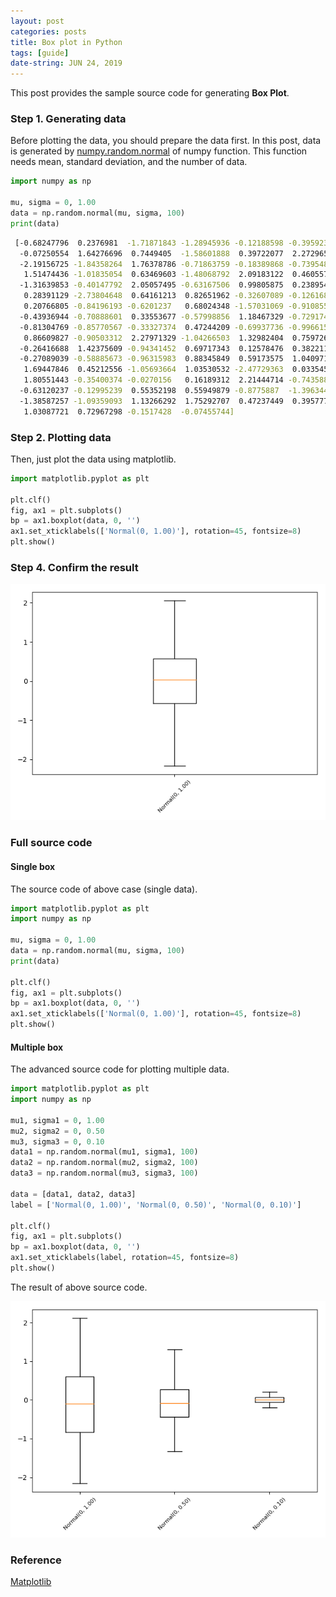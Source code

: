 ```yaml
---
layout: post
categories: posts
title: Box plot in Python
tags: [guide]
date-string: JUN 24, 2019
---
```


This post provides the sample source code for generating <strong>Box Plot</strong>.

### Step 1. Generating data

Before plotting the data, you should prepare the data first.
In this post, data is generated by <a href="https://docs.scipy.org/doc/numpy/reference/generated/numpy.random.normal.html">numpy.random.normal</a> of numpy function. This function needs mean, standard deviation, and the number of data.

``` python
import numpy as np

mu, sigma = 0, 1.00
data = np.random.normal(mu, sigma, 100)
print(data)
```

``` sh
 [-0.68247796  0.2376981  -1.71871843 -1.28945936 -0.12188598 -0.39592327
  -0.07250554  1.64276696  0.7449405  -1.58601888  0.39722077  2.27296583
  -2.19156725 -1.84358264  1.76378786 -0.71863759 -0.18389868 -0.73954816
   1.51474436 -1.01835054  0.63469603 -1.48068792  2.09183122  0.46055723
  -1.31639853 -0.40147792  2.05057495 -0.63167506  0.99805875  0.23895488
   0.28391129 -2.73804648  0.64161213  0.82651962 -0.32607089 -0.12616847
   0.20766805 -0.84196193 -0.6201237   0.68024348 -1.57031069 -0.91085528
  -0.43936944 -0.70888601  0.33553677 -0.57998856  1.18467329 -0.7291749
  -0.81304769 -0.85770567 -0.33327374  0.47244209 -0.69937736 -0.99661582
   0.86609827 -0.90503312  2.27971329 -1.04266503  1.32982404  0.75972686
  -0.26416688  1.42375609 -0.94341452  0.69717343  0.12578476  0.38221142
  -0.27089039 -0.58885673 -0.96315983  0.88345849  0.59173575  1.04097131
   1.69447846  0.45212556 -1.05693664  1.03530532 -2.47729363  0.03354573
   1.80551443 -0.35400374 -0.0270156   0.16189312  2.21444714 -0.74358894  
  -0.63120237 -0.12995239  0.55352198  0.55949879 -0.8775887  -1.39634404
  -1.38587257 -1.09359093  1.13266292  1.75292707  0.47237449  0.39577735
   1.03087721  0.72967298 -0.1517428  -0.07455744]
```

### Step 2. Plotting data

Then, just plot the data using matplotlib.

``` python
import matplotlib.pyplot as plt

plt.clf()
fig, ax1 = plt.subplots()
bp = ax1.boxplot(data, 0, '')
ax1.set_xticklabels(['Normal(0, 1.00)'], rotation=45, fontsize=8)
plt.show()
```

### Step 4. Confirm the result

<center>
    <div>
        <img src="/images/2019-06-24/plot-single.png">
    </div>
</center>

### Full source code

#### Single box

The source code of above case (single data).

``` python
import matplotlib.pyplot as plt
import numpy as np

mu, sigma = 0, 1.00
data = np.random.normal(mu, sigma, 100)
print(data)

plt.clf()
fig, ax1 = plt.subplots()
bp = ax1.boxplot(data, 0, '')
ax1.set_xticklabels(['Normal(0, 1.00)'], rotation=45, fontsize=8)
plt.show()
```

#### Multiple box

The advanced source code for plotting multiple data.

``` python
import matplotlib.pyplot as plt
import numpy as np

mu1, sigma1 = 0, 1.00
mu2, sigma2 = 0, 0.50
mu3, sigma3 = 0, 0.10
data1 = np.random.normal(mu1, sigma1, 100)
data2 = np.random.normal(mu2, sigma2, 100)
data3 = np.random.normal(mu3, sigma3, 100)

data = [data1, data2, data3]
label = ['Normal(0, 1.00)', 'Normal(0, 0.50)', 'Normal(0, 0.10)']

plt.clf()
fig, ax1 = plt.subplots()
bp = ax1.boxplot(data, 0, '')
ax1.set_xticklabels(label, rotation=45, fontsize=8)
plt.show()
```

The result of above source code.

<center>
    <div>
        <img src="/images/2019-06-24/plot-multiple.png">
    </div>
</center>

### Reference
<a href="https://matplotlib.org/3.1.0/api/_as_gen/matplotlib.pyplot.boxplot.html">Matplotlib</a>
